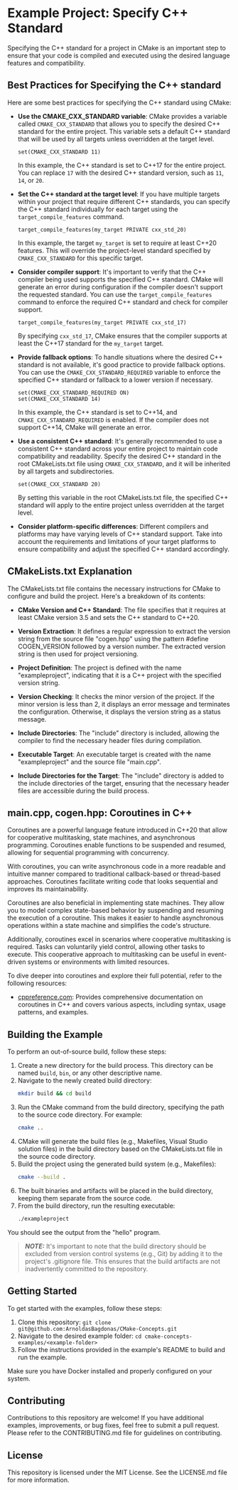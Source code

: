 # Example Project: Specify C++ Standard
Specifying the C++ standard for a project in CMake is an important step to ensure that your code is compiled and executed using the desired language features and compatibility. 

## Best Practices for Specifying the C++ standard
Here are some best practices for specifying the C++ standard using CMake:


- **Use the CMAKE_CXX_STANDARD variable**: CMake provides a variable called `CMAKE_CXX_STANDARD` that allows you to specify the desired C++ standard for the entire project. This variable sets a default C++ standard that will be used by all targets unless overridden at the target level.
  ```
  set(CMAKE_CXX_STANDARD 11)
  ```
  In this example, the C++ standard is set to C++17 for the entire project. You can replace `17` with the desired C++ standard version, such as `11`, `14`, or `20`.

- **Set the C++ standard at the target level**: If you have multiple targets within your project that require different C++ standards, you can specify the C++ standard individually for each target using the `target_compile_features` command.
  ```
  target_compile_features(my_target PRIVATE cxx_std_20)
  ```
  In this example, the target `my_target` is set to require at least C++20 features. This will override the project-level standard specified by `CMAKE_CXX_STANDARD` for this specific target.

- **Consider compiler support**: It's important to verify that the C++ compiler being used supports the specified C++ standard. CMake will generate an error during configuration if the compiler doesn't support the requested standard. You can use the `target_compile_features` command to enforce the required C++ standard and check for compiler support.
  ```
  target_compile_features(my_target PRIVATE cxx_std_17)
  ```
  By specifying `cxx_std_17`, CMake ensures that the compiler supports at least the C++17 standard for the `my_target` target.

- **Provide fallback options**: To handle situations where the desired C++ standard is not available, it's good practice to provide fallback options. You can use the `CMAKE_CXX_STANDARD_REQUIRED` variable to enforce the specified C++ standard or fallback to a lower version if necessary.
  ```
  set(CMAKE_CXX_STANDARD_REQUIRED ON)
  set(CMAKE_CXX_STANDARD 14)
  ```
  In this example, the C++ standard is set to C++14, and `CMAKE_CXX_STANDARD_REQUIRED` is enabled. If the compiler does not support C++14, CMake will generate an error.

- **Use a consistent C++ standard**: It's generally recommended to use a consistent C++ standard across your entire project to maintain code compatibility and readability. Specify the desired C++ standard in the root CMakeLists.txt file using `CMAKE_CXX_STANDARD`, and it will be inherited by all targets and subdirectories.
  ```
  set(CMAKE_CXX_STANDARD 20)
  ```
  By setting this variable in the root CMakeLists.txt file, the specified C++ standard will apply to the entire project unless overridden at the target level.

- **Consider platform-specific differences**: Different compilers and platforms may have varying levels of C++ standard support. Take into account the requirements and limitations of your target platforms to ensure compatibility and adjust the specified C++ standard accordingly.

##  CMakeLists.txt Explanation

The CMakeLists.txt file contains the necessary instructions for CMake to configure and build the project. Here's a breakdown of its contents:

- **CMake Version and C++ Standard**: The file specifies that it requires at least CMake version 3.5 and sets the C++ standard to C++20.

- **Version Extraction**: It defines a regular expression to extract the version string from the source file "cogen.hpp" using the pattern #define COGEN_VERSION followed by a version number. The extracted version string is then used for project versioning.

- **Project Definition**: The project is defined with the name "exampleproject", indicating that it is a C++ project with the specified version string.

- **Version Checking**: It checks the minor version of the project. If the minor version is less than 2, it displays an error message and terminates the configuration. Otherwise, it displays the version string as a status message.

- **Include Directories**: The "include" directory is included, allowing the compiler to find the necessary header files during compilation.

- **Executable Target**: An executable target is created with the name "exampleproject" and the source file "main.cpp".

- **Include Directories for the Target**: The "include" directory is added to the include directories of the target, ensuring that the necessary header files are accessible during the build process.

## main.cpp, cogen.hpp: Coroutines in C++

Coroutines are a powerful language feature introduced in C++20 that allow for cooperative multitasking, state machines, and asynchronous programming. Coroutines enable functions to be suspended and resumed, allowing for sequential programming with concurrency.

With coroutines, you can write asynchronous code in a more readable and intuitive manner compared to traditional callback-based or thread-based approaches. Coroutines facilitate writing code that looks sequential and improves its maintainability.

Coroutines are also beneficial in implementing state machines. They allow you to model complex state-based behavior by suspending and resuming the execution of a coroutine. This makes it easier to handle asynchronous operations within a state machine and simplifies the code's structure.

Additionally, coroutines excel in scenarios where cooperative multitasking is required. Tasks can voluntarily yield control, allowing other tasks to execute. This cooperative approach to multitasking can be useful in event-driven systems or environments with limited resources.

To dive deeper into coroutines and explore their full potential, refer to the following resources:
- [cppreference.com](https://en.cppreference.com/w/cpp/language/coroutines): Provides comprehensive documentation on coroutines in C++ and covers various aspects, including syntax, usage patterns, and examples.

## Building the Example

To perform an out-of-source build, follow these steps:

1. Create a new directory for the build process. This directory can be named `build`, `bin`, or any other descriptive name.
2. Navigate to the newly created build directory:
   ```bash
   mkdir build && cd build
   ```
3. Run the CMake command from the build directory, specifying the path to the source code directory. For example:
   ```bash
   cmake ..
   ```
4. CMake will generate the build files (e.g., Makefiles, Visual Studio solution files) in the build directory based on the CMakeLists.txt file in the source code directory.
5. Build the project using the generated build system (e.g., Makefiles):
   ```bash
   cmake --build .
   ```
6. The built binaries and artifacts will be placed in the build directory, keeping them separate from the source code.
7. From the build directory, run the resulting executable:
   ```bash
   ./exampleproject
   ```
You should see the output from the "hello" program.

> **_NOTE:_** It's important to note that the build directory should be excluded from version control systems (e.g., Git) by adding it to the project's .gitignore file. This ensures that the build artifacts are not inadvertently committed to the repository.

## Getting Started

To get started with the examples, follow these steps:

1. Clone this repository: `git clone git@github.com:ArnoldasBagdonas/CMake-Concepts.git`
2. Navigate to the desired example folder: `cd cmake-concepts-examples/<example-folder>`
3. Follow the instructions provided in the example's README to build and run the example.

Make sure you have Docker installed and properly configured on your system.

## Contributing

Contributions to this repository are welcome! If you have additional examples, improvements, or bug fixes, feel free to submit a pull request. Please refer to the CONTRIBUTING.md file for guidelines on contributing.

## License

This repository is licensed under the MIT License. See the LICENSE.md file for more information.
